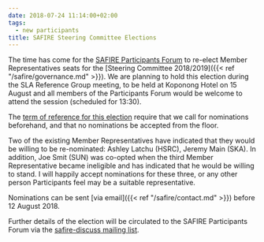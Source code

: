 ```yaml
---
date: 2018-07-24 11:14:00+02:00
tags:
  - new participants
title: SAFIRE Steering Committee Elections
---
```


The time has come for the [SAFIRE Participants Forum](/safire/policy/forum/) to re-elect Member Representatives seats for the [Steering Committee 2018/2019]({{< ref "/safire/governance.md" >}}). We are planning to hold this election during the SLA Reference Group meeting, to be held at Koponong Hotel on 15 August and all members of the Participants Forum would be welcome to attend the session (scheduled for 13:30).
<!--more-->

The [term of reference for this election](/safire/policy/forum/) require that we call for nominations beforehand, and that no nominations be accepted from the floor.

Two of the existing Member Representatives have indicated that they would be willing to be re-nominated: Ashley Latchu (HSRC), Jeremy Main (SKA). In addition, Joe Smit (SUN) was co-opted when the third Member Representative became ineligible and has indicated that he would be willing to stand. I will happily accept nominations for these three, or any other person Participants feel may be a suitable representative.

Nominations can be sent [via email]({{< ref "/safire/contact.md" >}}) before 12 August 2018.

Further details of the election will be circulated to the SAFIRE Participants Forum via the [safire-discuss mailing list](http://lists.tenet.ac.za/mailman/listinfo/safire-discuss).
